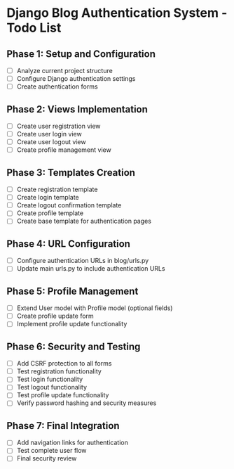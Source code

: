 # Django Blog Authentication System - Todo List

## Phase 1: Setup and Configuration
- [ ] Analyze current project structure
- [ ] Configure Django authentication settings
- [ ] Create authentication forms

## Phase 2: Views Implementation
- [ ] Create user registration view
- [ ] Create user login view
- [ ] Create user logout view
- [ ] Create profile management view

## Phase 3: Templates Creation
- [ ] Create registration template
- [ ] Create login template
- [ ] Create logout confirmation template
- [ ] Create profile template
- [ ] Create base template for authentication pages

## Phase 4: URL Configuration
- [ ] Configure authentication URLs in blog/urls.py
- [ ] Update main urls.py to include authentication URLs

## Phase 5: Profile Management
- [ ] Extend User model with Profile model (optional fields)
- [ ] Create profile update form
- [ ] Implement profile update functionality

## Phase 6: Security and Testing
- [ ] Add CSRF protection to all forms
- [ ] Test registration functionality
- [ ] Test login functionality
- [ ] Test logout functionality
- [ ] Test profile update functionality
- [ ] Verify password hashing and security measures

## Phase 7: Final Integration
- [ ] Add navigation links for authentication
- [ ] Test complete user flow
- [ ] Final security review
